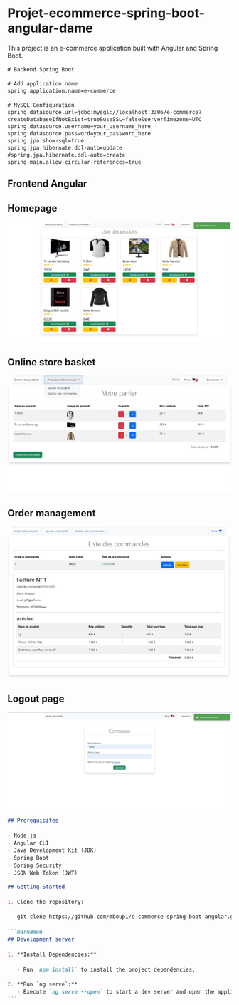 # Projet-ecommerce-spring-boot-angular-dame

This project is an e-commerce application built with Angular and Spring Boot.

```properties
# Backend Spring Boot

# Add application name
spring.application.name=e-commerce

# MySQL Configuration
spring.datasource.url=jdbc:mysql://localhost:3306/e-commerce?createDatabaseIfNotExist=true&useSSL=false&serverTimezone=UTC
spring.datasource.username=your_username_here
spring.datasource.password=your_password_here
spring.jpa.show-sql=true
spring.jpa.hibernate.ddl-auto=update
#spring.jpa.hibernate.ddl-auto=create
spring.main.allow-circular-references=true
```

## Frontend Angular

## Homepage

![Homepage](frontend-ecommerce-angular/src/app/resources/Homepage-e-commerce-dame.jpg)

## Online store basket

![Basket](frontend-ecommerce-angular/src/app/resources/Basket.jpg)

## Order management

![Order](frontend-ecommerce-angular/src/app/resources/Order.jpg)

## Logout page

![Logout](frontend-ecommerce-angular/src/app/resources/Logoutpage-e-commerce-dame.jpg)

```markdown
## Prerequisites

- Node.js
- Angular CLI
- Java Development Kit (JDK)
- Spring Boot
- Spring Security
- JSON Web Token (JWT)
```

````markdown
## Getting Started

1. Clone the repository:

   git clone https://github.com/mboup1/e-commerce-spring-boot-angular.git

```markdown
## Development server

1. **Install Dependencies:**

   - Run `npm install` to install the project dependencies.

2. **Run `ng serve`:**
   - Execute `ng serve --open` to start a dev server and open the application in your default browser. The app will reload if you make any changes to the source files.
```
````

```markdown

```
